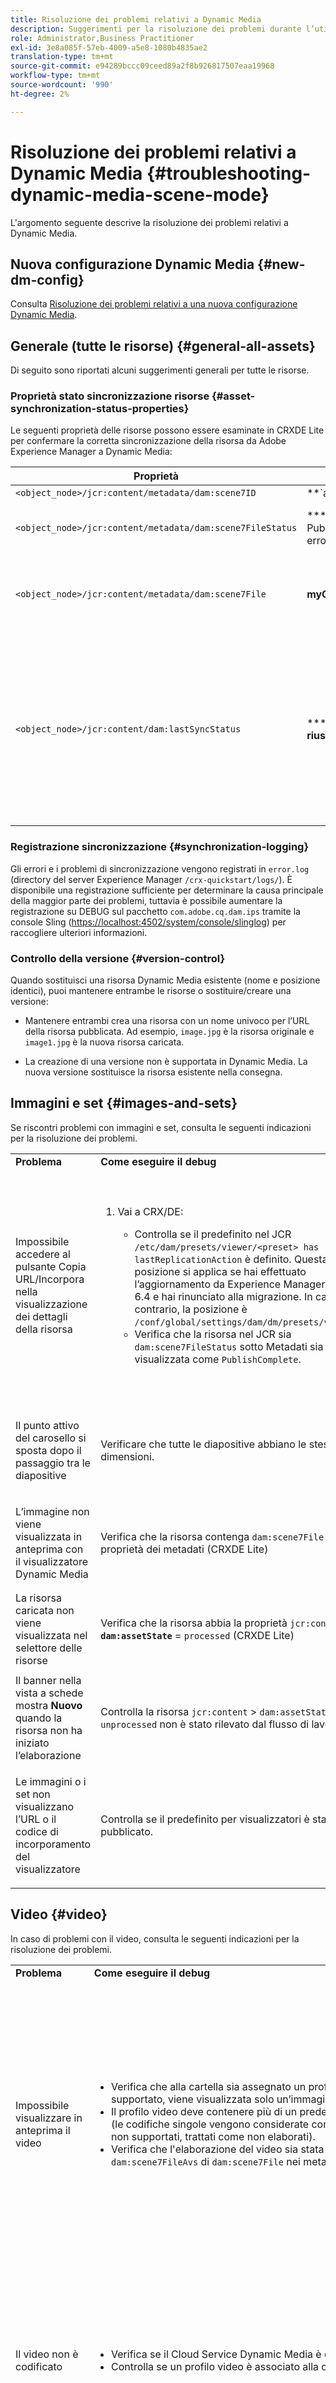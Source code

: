 ```yaml
---
title: Risoluzione dei problemi relativi a Dynamic Media
description: Suggerimenti per la risoluzione dei problemi durante l’utilizzo di Dynamic Media.
role: Administrator,Business Practitioner
exl-id: 3e8a085f-57eb-4009-a5e8-1080b4835ae2
translation-type: tm+mt
source-git-commit: e94289bccc09ceed89a2f8b926817507eaa19968
workflow-type: tm+mt
source-wordcount: '990'
ht-degree: 2%

---
```


# Risoluzione dei problemi relativi a Dynamic Media {#troubleshooting-dynamic-media-scene-mode}

L&#39;argomento seguente descrive la risoluzione dei problemi relativi a Dynamic Media.

## Nuova configurazione Dynamic Media {#new-dm-config}

Consulta [Risoluzione dei problemi relativi a una nuova configurazione Dynamic Media](/help/assets/dynamic-media/config-dm.md#troubleshoot-dm-config).

## Generale (tutte le risorse) {#general-all-assets}

Di seguito sono riportati alcuni suggerimenti generali per tutte le risorse.

### Proprietà stato sincronizzazione risorse {#asset-synchronization-status-properties}

Le seguenti proprietà delle risorse possono essere esaminate in CRXDE Lite per confermare la corretta sincronizzazione della risorsa da Adobe Experience Manager a Dynamic Media:

| **Proprietà** | **Esempio** | **Descrizione** |
|---|---|---|
| `<object_node>/jcr:content/metadata/dam:scene7ID` | **`a|364266`** | Indicatore generale che il nodo è collegato a Dynamic Media. |
| `<object_node>/jcr:content/metadata/dam:scene7FileStatus` | **** Testo di PublishCompleteo di errore | Stato del caricamento della risorsa in Dynamic Media. |
| `<object_node>/jcr:content/metadata/dam:scene7File` | **myCompany/myAssetID** | Deve essere popolato per generare URL per la risorsa remota di Dynamic Media. |
| `<object_node>/jcr:content/dam:lastSyncStatus` | **** successore  **non riuscito:`<error text>`** | Stato di sincronizzazione di set (set 360 gradi, set di immagini e così via), predefiniti immagine, predefiniti visualizzatore, aggiornamenti mappa immagine per una risorsa o immagini modificate. |

### Registrazione sincronizzazione {#synchronization-logging}

Gli errori e i problemi di sincronizzazione vengono registrati in `error.log` (directory del server Experience Manager `/crx-quickstart/logs/`). È disponibile una registrazione sufficiente per determinare la causa principale della maggior parte dei problemi, tuttavia è possibile aumentare la registrazione su DEBUG sul pacchetto `com.adobe.cq.dam.ips` tramite la console Sling ([https://localhost:4502/system/console/slinglog](https://localhost:4502/system/console/slinglog)) per raccogliere ulteriori informazioni.

### Controllo della versione {#version-control}

Quando sostituisci una risorsa Dynamic Media esistente (nome e posizione identici), puoi mantenere entrambe le risorse o sostituire/creare una versione:

* Mantenere entrambi crea una risorsa con un nome univoco per l’URL della risorsa pubblicata. Ad esempio, `image.jpg` è la risorsa originale e `image1.jpg` è la nuova risorsa caricata.

* La creazione di una versione non è supportata in Dynamic Media. La nuova versione sostituisce la risorsa esistente nella consegna.

## Immagini e set {#images-and-sets}

Se riscontri problemi con immagini e set, consulta le seguenti indicazioni per la risoluzione dei problemi.

<table>
 <tbody>
  <tr>
   <td><strong>Problema</strong></td>
   <td><strong>Come eseguire il debug</strong></td>
   <td><strong>Soluzione</strong></td>
  </tr>
  <tr>
   <td>Impossibile accedere al pulsante Copia URL/Incorpora nella visualizzazione dei dettagli della risorsa</td>
   <td>
    <ol>
     <li><p>Vai a CRX/DE:</p>
      <ul>
       <li>Controlla se il predefinito nel JCR <code>/etc/dam/presets/viewer/&lt;preset&gt; has lastReplicationAction</code> è definito. Questa posizione si applica se hai effettuato l’aggiornamento da Experience Manager 6.x a 6.4 e hai rinunciato alla migrazione. In caso contrario, la posizione è <code>/conf/global/settings/dam/dm/presets/viewer</code>.</li>
       <li>Verifica che la risorsa nel JCR sia <code>dam:scene7FileStatus</code><strong> </strong>sotto Metadati sia visualizzata come <code>PublishComplete</code>.</li>
      </ul> </li>
    </ol> </td>
   <td><p>Aggiorna pagina/passa a un'altra pagina e torna (la barra laterale JSP deve essere ricompilata)</p> <p>Se questo non funziona:</p>
    <ul>
     <li>Pubblica la risorsa.</li>
     <li>Ricarica e pubblica la risorsa.</li>
    </ul> </td>
  </tr>
  <tr>
   <td>Il punto attivo del carosello si sposta dopo il passaggio tra le diapositive</td>
   <td><p>Verificare che tutte le diapositive abbiano le stesse dimensioni.</p> </td>
   <td><p>Utilizza solo immagini con la stessa dimensione per il carosello.</p> </td>
  </tr>
  <tr>
   <td>L’immagine non viene visualizzata in anteprima con il visualizzatore Dynamic Media</td>
   <td><p>Verifica che la risorsa contenga <code>dam:scene7File</code> nelle proprietà dei metadati (CRXDE Lite)</p> </td>
   <td><p>Verifica che tutte le risorse abbiano completato l’elaborazione.</p> </td>
  </tr>
  <tr>
   <td>La risorsa caricata non viene visualizzata nel selettore delle risorse</td>
   <td><p>Verifica che la risorsa abbia la proprietà <code>jcr:content</code> &gt; <strong><code>dam:assetState</code></strong> = <code>processed</code> (CRXDE Lite)</p> </td>
   <td><p>Verifica che tutte le risorse abbiano completato l’elaborazione.</p> </td>
  </tr>
  <tr>
   <td>Il banner nella vista a schede mostra <strong>Nuovo</strong> quando la risorsa non ha iniziato l’elaborazione</td>
   <td>Controlla la risorsa <code>jcr:content</code> &gt; <code>dam:assetState</code> = se <code>unprocessed</code> non è stato rilevato dal flusso di lavoro.</td>
   <td>Attendi che la risorsa venga raccolta dal flusso di lavoro.</td>
  </tr>
  <tr>
   <td>Le immagini o i set non visualizzano l’URL o il codice di incorporamento del visualizzatore</td>
   <td>Controlla se il predefinito per visualizzatori è stato pubblicato.</td>
   <td><p>Vai a <strong>Strumenti</strong> &gt; <strong>Risorse</strong> &gt; <strong>Predefiniti visualizzatore</strong> e pubblica il predefinito visualizzatore.</p> </td>
  </tr>
 </tbody>
</table>

## Video {#video}

In caso di problemi con il video, consulta le seguenti indicazioni per la risoluzione dei problemi.

<table>
 <tbody>
  <tr>
   <td><strong>Problema</strong></td>
   <td><strong>Come eseguire il debug</strong></td>
   <td><strong>Soluzione</strong></td>
  </tr>
  <tr>
   <td>Impossibile visualizzare in anteprima il video</td>
   <td>
    <ul>
     <li>Verifica che alla cartella sia assegnato un profilo video (se non è supportato). Se non è supportato, viene visualizzata solo un’immagine.</li>
     <li>Il profilo video deve contenere più di un predefinito di codifica per generare un set AVS (le codifiche singole vengono considerate come contenuto video per i file MP4; per i file non supportati, trattati come non elaborati).</li>
     <li>Verifica che l'elaborazione del video sia stata completata confermando <code>dam:scene7FileAvs</code> di <code>dam:scene7File</code> nei metadati.</li>
    </ul> </td>
   <td>
    <ol>
     <li>Assegna un profilo video alla cartella.</li>
     <li>Modifica il profilo video per includere più di un predefinito di codifica.</li>
     <li>Attendere il completamento dell'elaborazione del video.</li>
     <li>Prima di ricaricare il video, assicurati che il flusso di lavoro Codifica video Dynamic Media non sia in esecuzione.<br/> </li>
     <li>Ricarica il video.</li>
    </ol> </td>
  </tr>
  <tr>
   <td>Il video non è codificato</td>
   <td>
    <ul>
     <li>Verifica se il Cloud Service Dynamic Media è configurato.</li>
     <li>Controlla se un profilo video è associato alla cartella di caricamento.</li>
    </ul> </td>
   <td>
    <ol>
     <li>Verifica che la configurazione di Dynamic Media in Cloud Services sia configurata correttamente.</li>
     <li>Verifica che la cartella disponga di un profilo video. Inoltre, controlla il profilo video.</li>
    </ol> </td>
  </tr>
  <tr>
   <td>L'elaborazione video richiede troppo tempo</td>
   <td><p>Per determinare se la codifica video è ancora in corso o se è stato immesso uno stato di errore:</p>
    <ul>
     <li>Controlla lo stato del video <code>https://localhost:4502/crx/de/index.jsp#/content/dam/folder/videomp4/jcr%3Acontent</code> &gt; <code>dam:assetState</code></li>
    </ul> </td>
   <td> </td>
  </tr>
  <tr>
   <td>Rendering video mancante</td>
   <td><p>Quando il video viene caricato, ma non sono presenti rappresentazioni codificate:</p>
    <ul>
     <li>Verifica che alla cartella sia assegnato un profilo video.</li>
     <li>Verifica che l'elaborazione del video sia stata completata confermando <code>dam:scene7FileAvs</code> nei metadati.</li>
    </ul> </td>
   <td>
    <ol>
     <li>Assegna un profilo video alla cartella.</li>
     <li>Attendere il completamento dell'elaborazione del video.<br /> </li>
    </ol> </td>
  </tr>
 </tbody>
</table>

## Visualizzatori {#viewers}

Se riscontri problemi con i visualizzatori, consulta le seguenti indicazioni per la risoluzione dei problemi.

<table>
 <tbody>
  <tr>
   <td><strong>Problema</strong></td>
   <td><strong>Come eseguire il debug</strong></td>
   <td><strong>Soluzione</strong></td>
  </tr>
  <tr>
   <td>I predefiniti per visualizzatori non vengono pubblicati</td>
   <td><p>Passare alla pagina di diagnostica di sample manager: <code>https://localhost:4502/libs/dam/gui/content/s7dam/samplemanager/samplemanager.html</code></p> <p>Osserva i valori calcolati. Quando funziona correttamente, puoi vedere:</p> <p><code>_DMSAMPLE status: 0 unsyced assets - activation not necessary
       _OOTB status: 0 unsyced assets - 0 unactivated assets</code></p> <p><strong>Nota</strong>: La sincronizzazione delle risorse del visualizzatore può richiedere circa 10 minuti dopo la configurazione delle impostazioni cloud di Dynamic Media.</p> <p>Se le risorse non attivate rimangono, fai clic su uno dei pulsanti <strong>Elenca tutte le risorse non attivate</strong> per visualizzare i dettagli.</p> </td>
   <td>
    <ol>
     <li>Passa all’elenco dei predefiniti per visualizzatori in strumenti di amministrazione: <code>https://localhost:4502/libs/dam/gui/content/s7dam/samplemanager/samplemanager.html</code></li>
     <li>Seleziona tutti i predefiniti visualizzatore, quindi fai clic su <strong>Pubblica</strong>.</li>
     <li>Torna a Sample manager e osserva che il conteggio delle risorse non attivate è ora zero.</li>
    </ol> </td>
  </tr>
  <tr>
   <td>L’immagine del predefinito per visualizzatori restituisce 404 dall’anteprima nei dettagli della risorsa o copia l’URL/codice da incorporare</td>
   <td><p>In CRXDE Lite procedi come segue:</p>
    <ol>
     <li>Passa alla cartella <code>&lt;sync-folder&gt;/_CSS/_OOTB</code> all’interno della cartella di sincronizzazione Dynamic Media (ad esempio, <code>/content/dam/_CSS/_OOTB</code>),</li>
     <li>Trova il nodo di metadati della risorsa problematica (ad esempio, <code>&lt;sync-folder&gt;/_CSS/_OOTB/CarouselDotsLeftButton_dark_sprite.png/jcr:content/metadata/</code>).</li>
     <li>Verifica la presenza delle proprietà <code>dam:scene7*</code> . Se la risorsa è stata sincronizzata e pubblicata correttamente, il set <code>dam:scene7FileStatus</code> è impostato su <strong>PublishComplete</strong>.</li>
     <li>Tentativo di richiedere l’immagine direttamente da Dynamic Media concatenando i valori delle seguenti proprietà e valori letterali stringa
      <ul>
       <li><code>dam:scene7Domain</code></li>
       <li><code>"is/content"</code></li>
       <li><code>dam:scene7Folder</code></li>
       <li><code>&lt;asset-name&gt;</code></li>
       <li>Esempio: <code>https://&lt;server&gt;/is/content/myfolder/_CSS/_OOTB/CarouselDotsLeftButton_dark_sprite.png</code></li>
      </ul> </li>
    </ol> </td>
   <td><p>Se le risorse di esempio o l’immagine predefinita del visualizzatore non sono sincronizzate o pubblicate, riavvia l’intero processo di copia/sincronizzazione:</p>
    <ol>
     <li>Accedi a <code>/libs/dam/gui/content/s7dam/samplemanager/samplemanager.html</code>
     </li>
     <li>Seleziona le azioni seguenti nell’ordine:
      <ol>
       <li>Elimina le cartelle di sincronizzazione.</li>
       <li>Elimina la cartella Preset (sotto <code>/conf</code>).
       <li>Attiva processo asincrono di configurazione DM.</li>
      </ol> </li>
     <li>Attendi la notifica della sincronizzazione corretta nella casella in entrata Experience Manager.
     </li>
    </ol> </td>
  </tr>
 </tbody>
</table>
